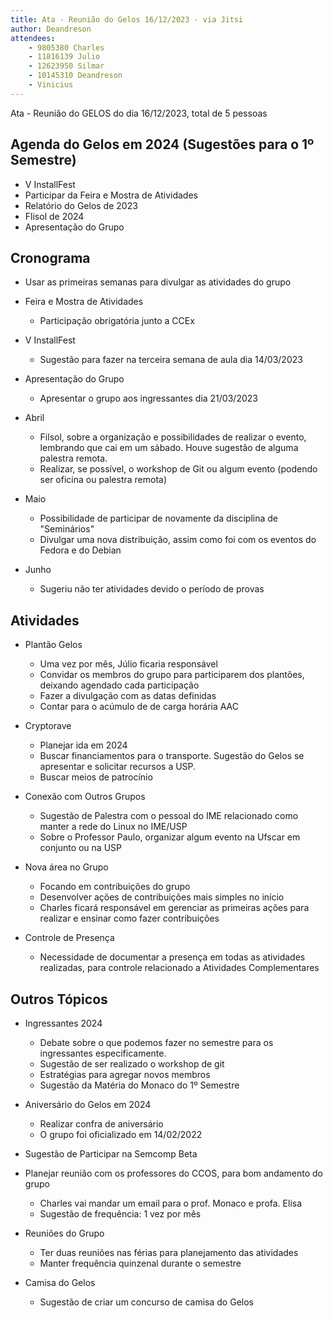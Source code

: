 ```yaml
---
title: Ata - Reunião do Gelos 16/12/2023 - via Jitsi
author: Deandreson
attendees:
    - 9805380 Charles 
    - 11816139 Julio
    - 12623950 Silmar
    - 10145310 Deandreson
    - Vinicius
---
```


Ata - Reunião do GELOS do dia 16/12/2023, total de 5 pessoas

## Agenda do Gelos em 2024 (Sugestões para o 1º Semestre)
- V InstallFest 
- Participar da Feira e Mostra de Atividades
- Relatório do Gelos de 2023
- Flisol de 2024
- Apresentação do Grupo
  
## Cronograma
- Usar as primeiras semanas para divulgar as atividades do grupo
- Feira e Mostra de Atividades
  - Participação obrigatória junto a CCEx
  
- V InstallFest
  - Sugestão para fazer na terceira semana de aula dia 14/03/2023
  
- Apresentação do Grupo
  - Apresentar o grupo aos ingressantes dia 21/03/2023

- Abril
    - Filsol, sobre a organização e possibilidades de realizar o evento, lembrando que cai em um sábado. Houve sugestão de alguma palestra remota.
    - Realizar, se possível, o workshop de Git ou algum evento (podendo ser oficina ou palestra remota)

- Maio
    - Possibilidade de participar de novamente da disciplina de "Seminários"
    - Divulgar uma nova distribuição, assim como foi com os eventos do Fedora e do Debian
- Junho
    - Sugeriu não ter atividades devido o período de provas
##  Atividades
- Plantão Gelos
    - Uma vez por mês, Júlio ficaria responsável
    - Convidar os membros do grupo para participarem dos plantões, deixando agendado cada participação
    - Fazer a divulgação com as datas definidas
    - Contar para o acúmulo de de carga horária AAC
      
- Cryptorave 
    - Planejar ida em 2024
    - Buscar financiamentos para o transporte. Sugestão do Gelos se apresentar e solicitar recursos a USP.
    - Buscar meios de patrocínio
- Conexão com Outros Grupos
    - Sugestão de Palestra com o pessoal do IME relacionado como manter a rede do Linux no IME/USP
    - Sobre o Professor Paulo, organizar algum evento na Ufscar em conjunto ou na USP

- Nova área no Grupo
    - Focando em contribuições do grupo 
    - Desenvolver ações de contribuições mais simples no início
    - Charles ficará responsável em gerenciar as primeiras ações para realizar e ensinar como fazer contribuições
      
- Controle de Presença 
    - Necessidade de documentar a presença em todas as atividades realizadas, para controle relacionado a Atividades Complementares
## Outros Tópicos

- Ingressantes 2024     
    - Debate sobre o que podemos fazer no semestre para os ingressantes especificamente.
    - Sugestão de ser realizado o workshop de git
    - Estratégias para agregar novos membros
    - Sugestão da Matéria do Monaco do 1º Semestre
- Aniversário do Gelos em 2024
    - Realizar confra de aniversário
    - O grupo foi oficializado em 14/02/2022
- Sugestão de Participar na Semcomp Beta
- Planejar reunião com os professores do CCOS, para bom andamento do grupo
    - Charles vai mandar um email para o prof. Monaco e profa. Elisa
    - Sugestão de frequência: 1 vez por mês
- Reuniões do Grupo
    - Ter duas reuniões nas férias para planejamento das atividades
    - Manter frequência quinzenal durante o semestre

- Camisa do Gelos
    - Sugestão de criar um concurso de camisa do Gelos
